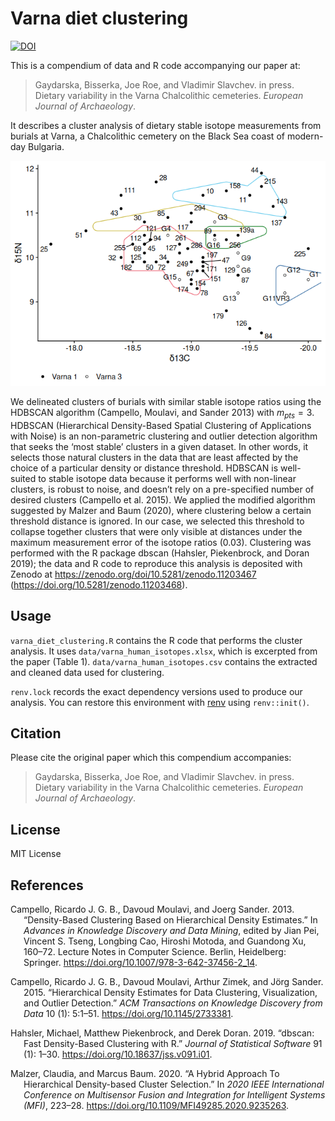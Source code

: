 # Varna diet clustering

[![DOI](https://zenodo.org/badge/DOI/10.5281/zenodo.11203468.svg)](https://doi.org/10.5281/zenodo.11203468)

This is a compendium of data and R code accompanying our paper at:

> Gaydarska, Bisserka, Joe Roe, and Vladimir Slavchev. in press. Dietary
> variability in the Varna Chalcolithic cemeteries. *European Journal
> of Archaeology*.

It describes a cluster analysis of dietary stable isotope measurements
from burials at Varna, a Chalcolithic cemetery on the Black Sea coast of
modern-day Bulgaria.

![](README_files/figure-commonmark/cluster-results-1.png)

We delineated clusters of burials with similar stable isotope ratios
using the HDBSCAN algorithm (Campello, Moulavi, and Sander 2013) with
$m_{pts}=3$. HDBSCAN (Hierarchical Density-Based Spatial Clustering of
Applications with Noise) is an non-parametric clustering and outlier
detection algorithm that seeks the ‘most stable’ clusters in a given
dataset. In other words, it selects those natural clusters in the data
that are least affected by the choice of a particular density or
distance threshold. HDBSCAN is well-suited to stable isotope data
because it performs well with non-linear clusters, is robust to noise,
and doesn’t rely on a pre-specified number of desired clusters (Campello
et al. 2015). We applied the modified algorithm suggested by Malzer and
Baum (2020), where clustering below a certain threshold distance is
ignored. In our case, we selected this threshold to collapse together
clusters that were only visible at distances under the maximum
measurement error of the isotope ratios (0.03). Clustering was performed
with the R package dbscan (Hahsler, Piekenbrock, and Doran 2019); the
data and R code to reproduce this analysis is deposited with Zenodo at
<https://zenodo.org/doi/10.5281/zenodo.11203467>
(<https://doi.org/10.5281/zenodo.11203468>).

## Usage

`varna_diet_clustering.R` contains the R code that performs the cluster
analysis. It uses `data/varna_human_isotopes.xlsx`, which is excerpted
from the paper (Table 1). `data/varna_human_isotopes.csv` contains the
extracted and cleaned data used for clustering.

`renv.lock` records the exact dependency versions used to produce our
analysis. You can restore this environment with
[renv](https://rstudio.github.io/renv/articles/renv.html) using
`renv::init()`.

## Citation

Please cite the original paper which this compendium accompanies:

> Gaydarska, Bisserka, Joe Roe, and Vladimir Slavchev. in press. Dietary
> variability in the Varna Chalcolithic cemeteries. *European Journal of
> Archaeology*.

## License

MIT License

## References

<div id="refs" class="references csl-bib-body hanging-indent"
entry-spacing="0">

<div id="ref-CampelloEtAl2013" class="csl-entry">

Campello, Ricardo J. G. B., Davoud Moulavi, and Joerg Sander. 2013.
“Density-Based Clustering Based on Hierarchical Density Estimates.” In
*Advances in Knowledge Discovery and Data Mining*, edited by Jian Pei,
Vincent S. Tseng, Longbing Cao, Hiroshi Motoda, and Guandong Xu, 160–72.
Lecture Notes in Computer Science. Berlin, Heidelberg: Springer.
<https://doi.org/10.1007/978-3-642-37456-2_14>.

</div>

<div id="ref-CampelloEtAl2015" class="csl-entry">

Campello, Ricardo J. G. B., Davoud Moulavi, Arthur Zimek, and Jörg
Sander. 2015. “Hierarchical Density Estimates for Data Clustering,
Visualization, and Outlier Detection.” *ACM Transactions on Knowledge
Discovery from Data* 10 (1): 5:1–51. <https://doi.org/10.1145/2733381>.

</div>

<div id="ref-HahslerEtAl2019" class="csl-entry">

Hahsler, Michael, Matthew Piekenbrock, and Derek Doran. 2019.
“<span class="nocase">dbscan</span>: Fast Density-Based Clustering with
R.” *Journal of Statistical Software* 91 (1): 1–30.
<https://doi.org/10.18637/jss.v091.i01>.

</div>

<div id="ref-MalzerBaum2020" class="csl-entry">

Malzer, Claudia, and Marcus Baum. 2020. “A <span class="nocase">Hybrid
Approach To Hierarchical Density-based Cluster Selection</span>.” In
*2020 IEEE International Conference on Multisensor Fusion and
Integration for Intelligent Systems (MFI)*, 223–28.
<https://doi.org/10.1109/MFI49285.2020.9235263>.

</div>

</div>
